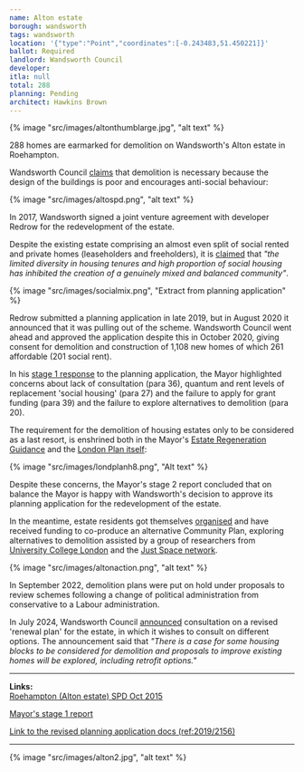 ```yaml
---
name: Alton estate
borough: wandsworth
tags: wandsworth
location: '{"type":"Point","coordinates":[-0.243483,51.450221]}'
ballot: Required
landlord: Wandsworth Council
developer:
itla: null
total: 288
planning: Pending
architect: Hawkins Brown
---
```

{% image "src/images/altonthumblarge.jpg", "alt text" %}

288 homes are earmarked for demolition on Wandsworth's Alton estate in Roehampton.

Wandsworth Council [claims](https://www.wandsworth.gov.uk/media/1627/roehampton_adopted_spd_oct_2015.pdf) that demolition is necessary because the design of the buildings is poor and encourages anti-social behaviour:

{% image "src/images/altospd.png", "alt text" %}

In 2017, Wandsworth signed a joint venture agreement with developer Redrow for the redevelopment of the estate.

Despite the existing estate comprising an almost even split of social rented and private homes (leaseholders and freeholders), it is [claimed](https://planning2.wandsworth.gov.uk/iam/IAMCache/5300271/5300271.pdf) that *"the limited diversity in housing tenures and high proportion of social housing has inhibited the creation of a genuinely mixed and balanced community"*.

{% image "src/images/socialmix.png", "Extract from planning application" %}

Redrow submitted a planning application in late 2019, but in August 2020 it announced that it was pulling out of the scheme. Wandsworth Council went ahead and approved the application despite this in October 2020, giving consent for demolition and construction of 1,108 new homes of which 261 affordable (201 social rent). 

In his [stage 1 response](https://www.london.gov.uk/sites/default/files/public%3A//public%3A//PAWS/media_id_471293///alton_estate_report.pdf) to the planning application, the Mayor highlighted concerns about lack of consultation (para 36), quantum and rent levels of replacement 'social housing' (para 27) and the failure to apply for grant funding (para 39) and the failure to explore alternatives to demolition (para 20).

The requirement for the demolition of housing estates only to be considered as a last resort, is enshrined both in the Mayor's [Estate Regeneration Guidance](https://www.london.gov.uk/sites/default/files/better-homes-for-local-people-the-mayors-good-practice-guide-to-estate-regeneration.pdf) and the [London Plan itself](https://www.london.gov.uk/sites/default/files/intend_to_publish_-_clean.pdf):

{% image "src/images/londplanh8.png", "Alt text" %}

Despite these concerns, the Mayor's stage 2 report concluded that on balance the Mayor is happy with Wandsworth's decision to approve its planning application for the redevelopment of the estate.

In the meantime, estate residents got themselves [organised](https://twitter.com/AltonAction/status/1322956962439507971) and have received funding to co-produce an alternative Community Plan, exploring alternatives to demolition assisted by a group of researchers from [University College London](www.ucl.ac.uk) and the [Just Space network](www.justspace.org.uk).

{% image "src/images/altonaction.png", "alt text" %}

In September 2022, demolition plans were put on hold under proposals to review schemes following a change of political administration from conservative to a Labour administration.

In July 2024, Wandsworth Council [announced](https://www.wandsworth.gov.uk/news/news-july-2024/alton-renewal-gets-underway-with-new-council-investment-across-the-estate/) consultation on a revised 'renewal plan' for the estate, in which it wishes to consult on different options. The announcement said that _"There is a case for some housing blocks to be considered for demolition and proposals to improve existing homes will be explored, including retrofit options."_

---

**Links:**   
[Roehampton (Alton estate) SPD Oct 2015](https://www.wandsworth.gov.uk/media/1627/roehampton_adopted_spd_oct_2015.pdf)

[Mayor's stage 1 report](https://www.london.gov.uk/what-we-do/planning/planning-applications-and-decisions/planning-application-search/alton-estate)

[Link to the revised planning application docs (ref:2019/2156)](https://planning1.wandsworth.gov.uk/Northgate/PlanningExplorer/Generic/StdDetails.aspx?PT=Planning%20Applications%20On-Line&TYPE=PL/PlanningPK.xml&PARAM0=977340&XSLT=/Northgate/PlanningExplorer/SiteFiles/Skins/Wandsworth/xslt/PL/PLDetails.xslt&FT=Planning%20Application%20Details&PUBLIC=Y&XMLSIDE=/Northgate/PlanningExplorer/SiteFiles/Skins/Wandsworth/Menus/PL.xml&DAURI=PLANNING)

---

{% image "src/images/alton2.jpg", "alt text" %}

